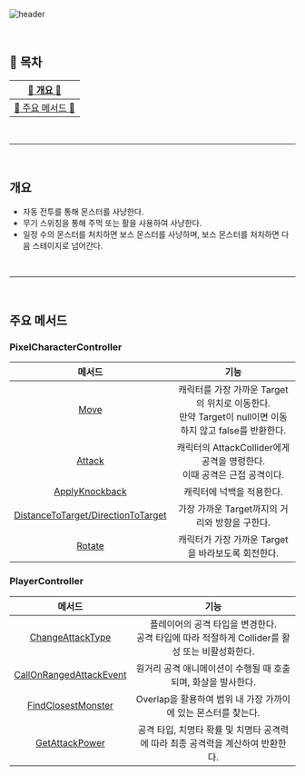 ![header](https://capsule-render.vercel.app/api?type=cylinder&color=FFEFBF&height=150&section=header&text=Hunting%20and%20Switching&fontSize=60&fontColor=FFF&animation=fadeIn)

<br>


## :crescent_moon: 목차

| [🍄 개요 🍄](#개요) |
| :---: |
| [🌳 주요 메서드 🌳](#주요-메서드) |

<br>

* * *

<br>

## 개요  
- 자동 전투를 통해 몬스터를 사냥한다.
- 무기 스위칭을 통해 주먹 또는 활을 사용하여 사냥한다.
- 일정 수의 몬스터를 처치하면 보스 몬스터를 사냥하며, 보스 몬스터를 처치하면 다음 스테이지로 넘어간다.

<br>

* * *

<br>

## 주요 메서드

### PixelCharacterController

|메서드|기능|
|:---:|:---:|
|[Move](https://github.com/j-miiin/SlimeHunterIdle/blob/213d9bcfcbd9a3445d329c41c236df866e4071af/Scripts/Controllers/Characters/PixelCharacterController.cs#L32-L45)|캐릭터를 가장 가까운 Target의 위치로 이동한다.<br>만약 Target이 null이면 이동하지 않고 false를 반환한다.|
|[Attack](https://github.com/j-miiin/SlimeHunterIdle/blob/213d9bcfcbd9a3445d329c41c236df866e4071af/Scripts/Controllers/Characters/PixelCharacterController.cs#L47-L50)|캐릭터의 AttackCollider에게 공격을 명령한다.<br>이때 공격은 근접 공격이다.|
|[ApplyKnockback](https://github.com/j-miiin/SlimeHunterIdle/blob/213d9bcfcbd9a3445d329c41c236df866e4071af/Scripts/Controllers/Characters/PixelCharacterController.cs#L52-L57)|캐릭터에 넉백을 적용한다.|
|[DistanceToTarget/DirectionToTarget](https://github.com/j-miiin/SlimeHunterIdle/blob/213d9bcfcbd9a3445d329c41c236df866e4071af/Scripts/Controllers/Characters/PixelCharacterController.cs#L66-L77)|가장 가까운 Target까지의 거리와 방향을 구한다.|
|[Rotate](https://github.com/j-miiin/SlimeHunterIdle/blob/213d9bcfcbd9a3445d329c41c236df866e4071af/Scripts/Controllers/Characters/PixelCharacterController.cs#L79-L98)|캐릭터가 가장 가까운 Target을 바라보도록 회전한다.|

### PlayerController

|메서드|기능|
|:---:|:---:|
|[ChangeAttackType](https://github.com/j-miiin/SlimeHunterIdle/blob/213d9bcfcbd9a3445d329c41c236df866e4071af/Scripts/Controllers/Characters/PlayerController.cs#L50-L57)|플레이어의 공격 타입을 변경한다.<br>공격 타입에 따라 적절하게 Collider를 활성 또는 비활성화한다.|
|[CallOnRangedAttackEvent](https://github.com/j-miiin/SlimeHunterIdle/blob/213d9bcfcbd9a3445d329c41c236df866e4071af/Scripts/Controllers/Characters/PlayerController.cs#L68-L85)|원거리 공격 애니메이션이 수행될 때 호출되며, 화살을 발사한다.|
|[FindClosestMonster](https://github.com/j-miiin/SlimeHunterIdle/blob/213d9bcfcbd9a3445d329c41c236df866e4071af/Scripts/Controllers/Characters/PlayerController.cs#L111-L130)|Overlap을 활용하여 범위 내 가장 가까이에 있는 몬스터를 찾는다.|
|[GetAttackPower](https://github.com/j-miiin/SlimeHunterIdle/blob/213d9bcfcbd9a3445d329c41c236df866e4071af/Scripts/Controllers/Characters/PlayerController.cs#L138-L159)|공격 타입, 치명타 확률 및 치명타 공격력에 따라 최종 공격력을 계산하여 반환한다.|

